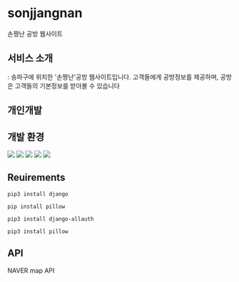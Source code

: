 # sonjjangnan
손짱난 공방 웹사이트

## 서비스 소개
: 송파구에 위치한 '손짱난'공방 웹사이트입니다. 고객들에게 공방정보를 제공하며, 공방은 고객들의 기본정보를 받아볼 수 있습니다

## 개인개발

## 개발 환경

<span>
<img src="https://img.shields.io/badge/Django-092E20?style=flat-square&logo=Django&logoColor=white"/>
<img src="https://img.shields.io/badge/Python-3776AB?style=flat-square&logo=Python&logoColor=white"/>
<img src="https://img.shields.io/badge/HTML5-E34F26?style=flat-square&logo=HTML5&logoColor=white"/>
<img src="https://img.shields.io/badge/CSS3-1572B6?style=flat-square&logo=CSS3&logoColor=white"/>
<img src="https://img.shields.io/badge/JavaScript-F7DF1E?style=flat-square&logo=JavaScript&logoColor=white"/>
</span>


## Reuirements
```
pip3 install django
```
```
pip install pillow
```
```
pip3 install django-allauth
```
```
pip3 install pillow
```

## API
NAVER map API
